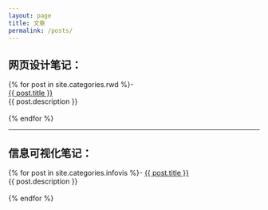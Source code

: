 ```yaml
---
layout: page
title: 文章
permalink: /posts/
---
```


## 网页设计笔记：

{% for post in site.categories.rwd %}-  
	<a class="page-link" href="{{ site.url }}{{ post.url }}">{{ post.title }}</a><br>{{ post.description }}<br><br>
{% endfor %}
 

---

## 信息可视化笔记：

{% for post in site.categories.infovis %}- 
	<a class="page-link" href="{{ site.url }}{{ post.url }}">{{ post.title }}</a><br>{{ post.description }}<br><br>
{% endfor %}



